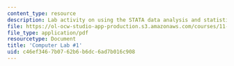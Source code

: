 ```yaml
---
content_type: resource
description: Lab activity on using the STATA data analysis and statistical software.
file: https://ol-ocw-studio-app-production.s3.amazonaws.com/courses/11-220-quantitative-reasoning-statistical-methods-for-planners-i-spring-2009/c46ef3467b0762b6b6dc6ad7b016c908_MIT11_220s09_Lab01.pdf
file_type: application/pdf
resourcetype: Document
title: 'Computer Lab #1'
uid: c46ef346-7b07-62b6-b6dc-6ad7b016c908
---
```

